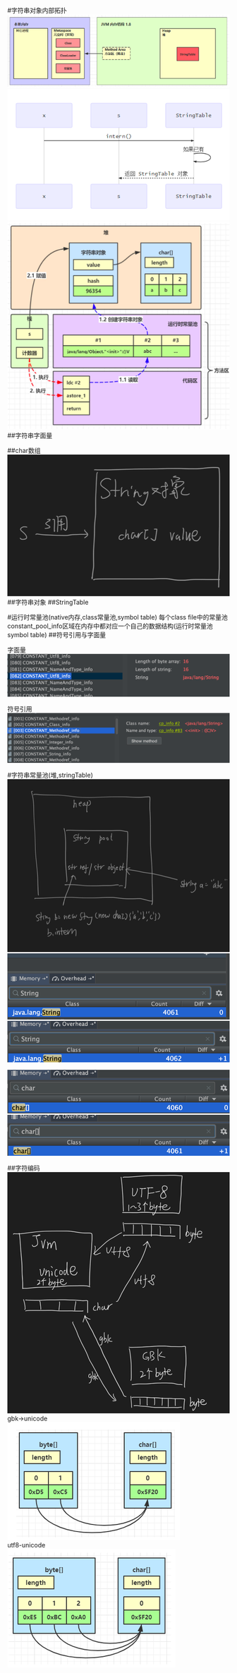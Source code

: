 #字符串对象内部拓扑
[](https://zhuanlan.zhihu.com/p/110307661)
![](.z_3_运行时_05_运行时常量池_字符串对象常量池_images/c804c413.png)
![](.z_3_运行时_05_运行时常量池_字符串对象常量池_images/5bcd312b.png)
![](.z_3_运行时_05_class常量池_运行时常量池_字符串对象常量池_images/c3c3e41b.png)
##字符串字面量

##char数组
![](.z_03_class常量池_运行时常量池_字符串对象常量池_images/9c9344c6.png)
##字符串对象
##StringTable

#运行时常量池(native内存,class常量池,symbol table)
每个class file中的常量池constant_pool_info区域在内存中都对应一个自己的数据结构(运行时常量池symbol table)
##符号引用与字面量

字面量  
![](.z_03_class常量池_运行时常量池_字符串对象常量池_images/01257258.png)

符号引用  
![](.z_03_class常量池_运行时常量池_字符串对象常量池_images/1ba2d2dd.png)

#字符串常量池(堆,stringTable)
![](.z_03_class常量池_运行时常量池_字符串对象常量池_images/4a3f604a.png)
![](.z_03_class常量池_运行时常量池_字符串对象常量池_images/b7315e4c.png)
![](.z_03_class常量池_运行时常量池_字符串对象常量池_images/3e0ae05c.png)

![](.z_03_class常量池_运行时常量池_字符串对象常量池_images/af6baebf.png)
![](.z_03_class常量池_运行时常量池_字符串对象常量池_images/412620aa.png)

##字符编码
![](.z_03_class常量池_运行时常量池_字符串对象常量池_images/9ebc9d4a.png)  
gbk->unicode  
![](.z_03_class常量池_运行时常量池_字符串对象常量池_images/8b9f9948.png)  
utf8-unicode  
![](.z_03_class常量池_运行时常量池_字符串对象常量池_images/2517c94e.png)
